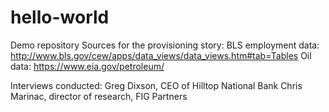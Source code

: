 # hello-world
Demo repository
Sources for the provisioning story:
BLS employment data: http://www.bls.gov/cew/apps/data_views/data_views.htm#tab=Tables
Oil data: https://www.eia.gov/petroleum/

Interviews conducted:
Greg Dixson, CEO of Hilltop National Bank
Chris Marinac, director of research, FIG Partners
